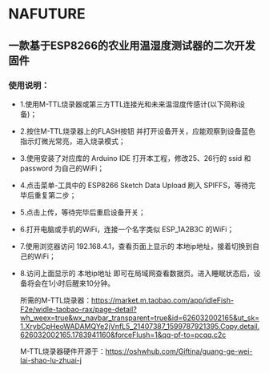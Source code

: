 # NAFUTURE
## 一款基于ESP8266的农业用温湿度测试器的二次开发固件
### 使用说明：
- 1.使用M-TTL烧录器或第三方TTL连接光和未来温湿度传感计(以下简称设备)；
- 2.按住M-TTL烧录器上的FLASH按钮 并打开设备开关，应能观察到设备蓝色指示灯微光常亮，进入烧录模式；
- 3.使用安装了对应库的 Arduino IDE 打开本工程，修改25、26行的 ssid 和 password 为自己的WiFi；
- 4.点击菜单-工具中的 ESP8266 Sketch Data Upload 刷入 SPIFFS，等待完毕后重复第二步；
- 5.点击上传，等待完毕后重启设备开关；
- 6.打开电脑或手机的WiFi，连接一个名字类似 ESP_1A2B3C 的WiFi；
- 7.使用浏览器访问 192.168.4.1，查看页面上显示的 本地ip地址，接着切换到自己的WiFi；
- 8.访问上面显示的 本地ip地址 即可在局域网查看数据页。进入睡眠状态后，设备将会在1小时后醒来10分钟。

  所需的M-TTL烧录器：https://market.m.taobao.com/app/idleFish-F2e/widle-taobao-rax/page-detail?wh_weex=true&wx_navbar_transparent=true&id=626032002165&ut_sk=1.XrybCpHeoWADAMQYe2jVnfL5_21407387_1599787921395.Copy.detail.626032002165.1783941160&forceFlush=1&qq-pf-to=pcqq.c2c

  M-TTL烧录器硬件开源于：https://oshwhub.com/Giftina/guang-ge-wei-lai-shao-lu-zhuai-j
